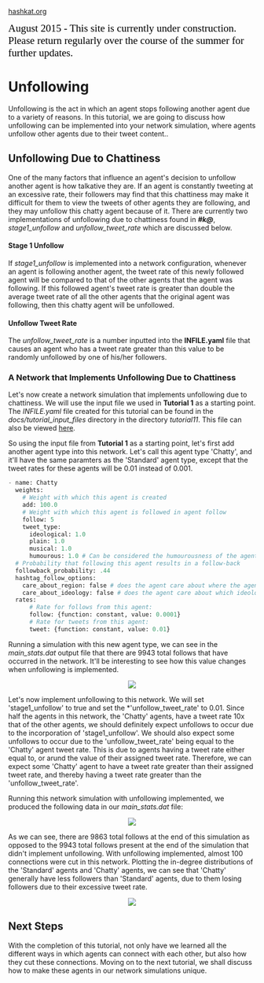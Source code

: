 [hashkat.org](http://hashkat.org)

<span style="color:black; font-family:Georgia; font-size:1.5em;">August 2015 - This site is currently under construction. Please return regularly over the course of the summer for further updates. </span>

# Unfollowing

Unfollowing is the act in which an agent stops following another agent due to a variety of reasons. In this tutorial, we are going to discuss how unfollowing can be implemented into your network simulation, where agents unfollow other agents due to their tweet content..

## Unfollowing Due to Chattiness

One of the many factors that influence an agent's decision to unfollow another agent is how talkative they are. If an agent is constantly tweeting at an excessive rate, their followers may find that this chattiness may make it difficult for them to view the tweets of other agents they are following, and they may unfollow this chatty agent because of it. There are currently two implementations of unfollowing due to chattiness found in ***#k@***, *stage1_unfollow* and *unfollow_tweet_rate* which are discussed below.

#### Stage 1 Unfollow

If *stage1_unfollow* is implemented into a network configuration, whenever an agent is following another agent, the tweet rate of this newly followed agent will be compared to that of the other agents that the agent was following. If this followed agent's tweet rate is greater than double the average tweet rate of all the other agents that the original agent was following, then this chatty agent will be unfollowed.

#### Unfollow Tweet Rate

The *unfollow_tweet_rate* is a number inputted into the **INFILE.yaml** file that causes an agent who has a tweet rate greater than this value to be randomly unfollowed by one of his/her followers.

### A Network that Implements Unfollowing Due to Chattiness

Let's now create a network simulation that implements unfollowing due to chattiness. We will use the input file we used in **Tutorial 1** as a starting point. The *INFILE.yaml* file created for this tutorial can be found in the *docs/tutorial_input_files* directory in the directory *tutorial11*. This file can also be viewed [here](https://github.com/hashkat/hashkat/blob/master/docs/tutorial_input_files/tutorial11/INFILE.yaml).

So using the input file from **Tutorial 1** as a starting point, let's first add another agent type into this network. Let's call this agent type 'Chatty', and it'll have the same paramters as the 'Standard' agent type, except that the tweet rates for these agents will be 0.01 instead of 0.001.

```python
- name: Chatty
  weights:
    # Weight with which this agent is created
    add: 100.0
    # Weight with which this agent is followed in agent follow
    follow: 5
    tweet_type:
      ideological: 1.0
      plain: 1.0
      musical: 1.0
      humourous: 1.0 # Can be considered the humourousness of the agent type
  # Probability that following this agent results in a follow-back
  followback_probability: .44
  hashtag_follow_options:
    care_about_region: false # does the agent care about where the agent they will follow is from?
    care_about_ideology: false # does the agent care about which ideology the agent has?
  rates:
      # Rate for follows from this agent:
      follow: {function: constant, value: 0.0001}
      # Rate for tweets from this agent:
      tweet: {function: constant, value: 0.01}
```

Running a simulation with this new agent type, we can see in the *main_stats.dat* output file that there are 9943 total follows that have occurred in the network. It'll be interesting to see how this value changes when unfollowing is implemented.

<p align='center'>
<img src='../img/tutorial11/main_stats_without_unfollowing.png'>
</p>

Let's now implement unfollowing to this network. We will set 'stage1_unfollow' to true and set the *'unfollow_tweet_rate' to 0.01. Since half the agents in this network, the 'Chatty' agents, have a tweet rate 10x that of the other agents, we should definitely expect unfollows to occur due to the incorporation of 'stage1_unfollow'. We should also expect some unfollows to occur due to the 'unfollow_tweet_rate' being equal to the 'Chatty' agent tweet rate. This is due to agents having a tweet rate either equal to, or arund the value of their assigned tweet rate. Therefore, we can expect some 'Chatty' agent to have a tweet rate greater than their assigned tweet rate, and thereby having a tweet rate greater than the 'unfollow_tweet_rate'.

Running this network simulation with unfollowing implemented, we produced the following data in our *main_stats.dat* file:

<p align='center'>
<img src='../img/tutorial11/main_stats_with_unfollowing.png'>
</p>

As we can see, there are 9863 total follows at the end of this simulation as opposed to the 9943 total follows present at the end of the simulation that didn't implement unfollowing. With unfollowing implemented, almost 100 connections were cut in this network. Plotting the in-degree distributions of the 'Standard' agents and 'Chatty' agents, we can see that 'Chatty' generally have less followers than 'Standard' agents, due to them losing followers due to their excessive tweet rate.

<p align='center'>
<img src='../img/tutorial11/agent_type_in-degree_plot.svg'>
</p>

## Next Steps

With the completion of this tutorial, not only have we learned all the different ways in which agents can connect with each other, but also how they cut these connections. Moving on to the next tutorial, we shall discuss how to make these agents in our network simulations unique.